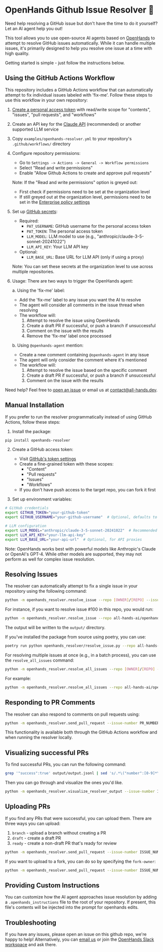 # OpenHands Github Issue Resolver 🙌

Need help resolving a GitHub issue but don't have the time to do it yourself? Let an AI agent help you out!

This tool allows you to use open-source AI agents based on [OpenHands](https://github.com/all-hands-ai/openhands)
to attempt to resolve GitHub issues automatically. While it can handle multiple issues, it's primarily designed
to help you resolve one issue at a time with high quality.

Getting started is simple - just follow the instructions below.

## Using the GitHub Actions Workflow

This repository includes a GitHub Actions workflow that can automatically attempt to fix individual issues labeled with 'fix-me'.
Follow these steps to use this workflow in your own repository:

1. [Create a personal access token](https://github.com/settings/tokens?type=beta) with read/write scope for "contents", "issues", "pull requests", and "workflows"

2. Create an API key for the [Claude API](https://www.anthropic.com/api) (recommended) or another supported LLM service

3. Copy `examples/openhands-resolver.yml` to your repository's `.github/workflows/` directory

4. Configure repository permissions:
    - Go to `Settings -> Actions -> General -> Workflow permissions`
    - Select "Read and write permissions"
    - Enable "Allow Github Actions to create and approve pull requests"

    Note: If the "Read and write permissions" option is greyed out:
    - First check if permissions need to be set at the organization level
    - If still greyed out at the organization level, permissions need to be set in the [Enterprise policy settings](https://docs.github.com/en/enterprise-cloud@latest/admin/enforcing-policies/enforcing-policies-for-your-enterprise/enforcing-policies-for-github-actions-in-your-enterprise#enforcing-a-policy-for-workflow-permissions-in-your-enterprise)

5. Set up [GitHub secrets](https://docs.github.com/en/actions/security-for-github-actions/security-guides/using-secrets-in-github-actions):
   - Required:
     - `PAT_USERNAME`: GitHub username for the personal access token
     - `PAT_TOKEN`: The personal access token
     - `LLM_MODEL`: LLM model to use (e.g., "anthropic/claude-3-5-sonnet-20241022")
     - `LLM_API_KEY`: Your LLM API key
   - Optional:
     - `LLM_BASE_URL`: Base URL for LLM API (only if using a proxy)

   Note: You can set these secrets at the organization level to use across multiple repositories.

6. Usage:
   There are two ways to trigger the OpenHands agent:

   a. Using the 'fix-me' label:
      - Add the 'fix-me' label to any issue you want the AI to resolve
      - The agent will consider all comments in the issue thread when resolving
      - The workflow will:
        1. Attempt to resolve the issue using OpenHands
        2. Create a draft PR if successful, or push a branch if unsuccessful
        3. Comment on the issue with the results
        4. Remove the 'fix-me' label once processed

   b. Using `@openhands-agent` mention:
      - Create a new comment containing `@openhands-agent` in any issue
      - The agent will only consider the comment where it's mentioned
      - The workflow will:
        1. Attempt to resolve the issue based on the specific comment
        2. Create a draft PR if successful, or push a branch if unsuccessful
        3. Comment on the issue with the results

Need help? Feel free to [open an issue](https://github.com/all-hands-ai/openhands-resolver/issues) or email us at [contact@all-hands.dev](mailto:contact@all-hands.dev).

## Manual Installation

If you prefer to run the resolver programmatically instead of using GitHub Actions, follow these steps:

1. Install the package:

```bash
pip install openhands-resolver
```

2. Create a GitHub access token:
   - Visit [GitHub's token settings](https://github.com/settings/personal-access-tokens/new)
   - Create a fine-grained token with these scopes:
     - "Content"
     - "Pull requests"
     - "Issues"
     - "Workflows"
   - If you don't have push access to the target repo, you can fork it first

3. Set up environment variables:

```bash
# GitHub credentials
export GITHUB_TOKEN="your-github-token"
export GITHUB_USERNAME="your-github-username"  # Optional, defaults to token owner

# LLM configuration
export LLM_MODEL="anthropic/claude-3-5-sonnet-20241022"  # Recommended
export LLM_API_KEY="your-llm-api-key"
export LLM_BASE_URL="your-api-url"  # Optional, for API proxies
```

Note: OpenHands works best with powerful models like Anthropic's Claude or OpenAI's GPT-4. While other models are supported, they may not perform as well for complex issue resolution.

## Resolving Issues

The resolver can automatically attempt to fix a single issue in your repository using the following command:

```bash
python -m openhands_resolver.resolve_issue --repo [OWNER]/[REPO] --issue-number [NUMBER]
```

For instance, if you want to resolve issue #100 in this repo, you would run:

```bash
python -m openhands_resolver.resolve_issue --repo all-hands-ai/openhands-resolver --issue-number 100
```

The output will be written to the `output/` directory.

If you've installed the package from source using poetry, you can use:

```bash
poetry run python openhands_resolver/resolve_issue.py --repo all-hands-ai/openhands-resolver --issue-number 100
```

For resolving multiple issues at once (e.g., in a batch process), you can use the `resolve_all_issues` command:

```bash
python -m openhands_resolver.resolve_all_issues --repo [OWNER]/[REPO] --issue-numbers [NUMBERS]
```

For example:

```bash
python -m openhands_resolver.resolve_all_issues --repo all-hands-ai/openhands-resolver --issue-numbers 100,101,102
```

## Responding to PR Comments

The resolver can also respond to comments on pull requests using:

```bash
python -m openhands_resolver.send_pull_request --issue-number PR_NUMBER --issue-type pr
```

This functionality is available both through the GitHub Actions workflow and when running the resolver locally.

## Visualizing successful PRs

To find successful PRs, you can run the following command:

```bash
grep '"success":true' output/output.jsonl | sed 's/.*\("number":[0-9]*\).*/\1/g'
```

Then you can go through and visualize the ones you'd like.

```bash
python -m openhands_resolver.visualize_resolver_output --issue-number ISSUE_NUMBER --vis-method json
```

## Uploading PRs

If you find any PRs that were successful, you can upload them.
There are three ways you can upload:

1. `branch` - upload a branch without creating a PR
2. `draft` - create a draft PR
3. `ready` - create a non-draft PR that's ready for review

```bash
python -m openhands_resolver.send_pull_request --issue-number ISSUE_NUMBER --github-username YOUR_GITHUB_USERNAME --pr-type draft
```

If you want to upload to a fork, you can do so by specifying the `fork-owner`:

```bash
python -m openhands_resolver.send_pull_request --issue-number ISSUE_NUMBER --github-username YOUR_GITHUB_USERNAME --pr-type draft --fork-owner YOUR_GITHUB_USERNAME
```

## Providing Custom Instructions

You can customize how the AI agent approaches issue resolution by adding a `.openhands_instructions` file to the root of your repository. If present, this file's contents will be injected into the prompt for openhands edits.

## Troubleshooting

If you have any issues, please open an issue on this github repo, we're happy to help!
Alternatively, you can [email us](mailto:contact@all-hands.dev) or join the [OpenHands Slack workspace](https://join.slack.com/t/opendevin/shared_invite/zt-2oikve2hu-UDxHeo8nsE69y6T7yFX_BA) and ask there.
